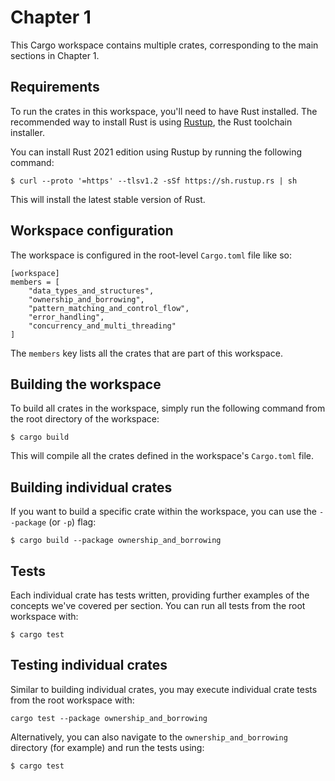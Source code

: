 # Chapter 1

This Cargo workspace contains multiple crates, corresponding to the main sections in Chapter 1. 

## Requirements

To run the crates in this workspace, you'll need to have Rust installed. The recommended way to install Rust is using [Rustup](https://rustup.rs/), the Rust toolchain installer.

You can install Rust 2021 edition using Rustup by running the following command:

```
$ curl --proto '=https' --tlsv1.2 -sSf https://sh.rustup.rs | sh
```

This will install the latest stable version of Rust.

## Workspace configuration
The workspace is configured in the root-level `Cargo.toml` file like so:

```
[workspace]
members = [ 
    "data_types_and_structures",
    "ownership_and_borrowing",
    "pattern_matching_and_control_flow",
    "error_handling", 
    "concurrency_and_multi_threading"
]
```

The `members` key lists all the crates that are part of this workspace. 

## Building the workspace
To build all crates in the workspace, simply run the following command from the root directory of the workspace:

```
$ cargo build
```

This will compile all the crates defined in the workspace's `Cargo.toml` file.

## Building individual crates
If you want to build a specific crate within the workspace, you can use the `--package` (or `-p`) flag:

```
$ cargo build --package ownership_and_borrowing
```

## Tests
Each individual crate has tests written, providing further examples of the concepts we've covered per section. You can run all tests from the root workspace with:

```
$ cargo test
```

## Testing individual crates
Similar to building individual crates, you may execute individual crate tests from the root workspace with:

```
cargo test --package ownership_and_borrowing
```

Alternatively, you can also navigate to the `ownership_and_borrowing` directory (for example) and run the tests using:

```
$ cargo test
```